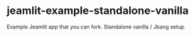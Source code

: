 # jeamlit-example-standalone-vanilla
Example Jeamlit app that you can fork. Standalone vanilla / Jbang setup.
